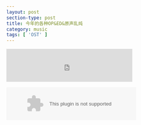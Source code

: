 ```yaml
---
layout: post
section-type: post
title: 今年的各种OP&ED&原声乱炖
category: music
tags: [ 'OST' ]
---
```


<iframe frameborder="no" border="0" marginwidth="0" marginheight="0" width=330 height=86 src="http://music.163.com/outchain/player?type=2&id=418708294&auto=0&height=66"></iframe>


<embed src="http://music.163.com/style/swf/widget.swf?sid=672188&type=2&auto=0&width=320&height=66" width="340" height="86"  allowNetworking="all"></embed>



